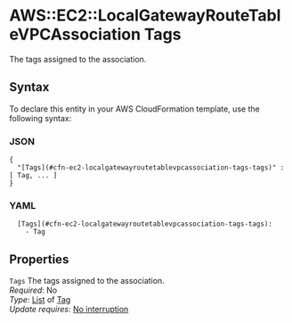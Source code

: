 # AWS::EC2::LocalGatewayRouteTableVPCAssociation Tags<a name="aws-properties-ec2-localgatewayroutetablevpcassociation-tags"></a>

The tags assigned to the association\.

## Syntax<a name="aws-properties-ec2-localgatewayroutetablevpcassociation-tags-syntax"></a>

To declare this entity in your AWS CloudFormation template, use the following syntax:

### JSON<a name="aws-properties-ec2-localgatewayroutetablevpcassociation-tags-syntax.json"></a>

```
{
  "[Tags](#cfn-ec2-localgatewayroutetablevpcassociation-tags-tags)" : [ Tag, ... ]
}
```

### YAML<a name="aws-properties-ec2-localgatewayroutetablevpcassociation-tags-syntax.yaml"></a>

```
  [Tags](#cfn-ec2-localgatewayroutetablevpcassociation-tags-tags): 
    - Tag
```

## Properties<a name="aws-properties-ec2-localgatewayroutetablevpcassociation-tags-properties"></a>

`Tags`  <a name="cfn-ec2-localgatewayroutetablevpcassociation-tags-tags"></a>
The tags assigned to the association\.  
*Required*: No  
*Type*: [List](#aws-properties-ec2-localgatewayroutetablevpcassociation-tags) of [Tag](#aws-properties-ec2-localgatewayroutetablevpcassociation-tags)  
*Update requires*: [No interruption](https://docs.aws.amazon.com/AWSCloudFormation/latest/UserGuide/using-cfn-updating-stacks-update-behaviors.html#update-no-interrupt)